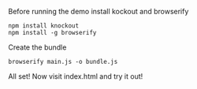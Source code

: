 Before running the demo install kockout and browserify
```
npm install knockout
npm install -g browserify
```

Create the bundle
```
browserify main.js -o bundle.js
```

All set! Now visit index.html and try it out!